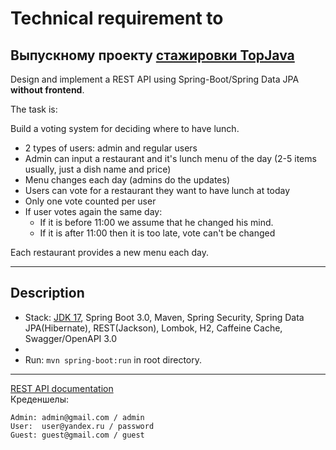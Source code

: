 Technical requirement to
===============================
## Выпускному проекту [стажировки TopJava](https://javaops.ru/view/topjava)

Design and implement a REST API using Spring-Boot/Spring Data JPA **without frontend**.

The task is:

Build a voting system for deciding where to have lunch.

* 2 types of users: admin and regular users
* Admin can input a restaurant and it's lunch menu of the day (2-5 items usually, just a dish name and price)
* Menu changes each day (admins do the updates)
* Users can vote for a restaurant they want to have lunch at today
* Only one vote counted per user
* If user votes again the same day:
    - If it is before 11:00 we assume that he changed his mind.
    - If it is after 11:00 then it is too late, vote can't be changed

Each restaurant provides a new menu each day.

-------------------------------------------------------------
Description 
-------------------------------------------------------------

- Stack: [JDK 17](http://jdk.java.net/17/), Spring Boot 3.0, Maven, Spring Security, Spring Data JPA(Hibernate), REST(Jackson), Lombok, H2, Caffeine Cache, Swagger/OpenAPI 3.0
- 
- Run: `mvn spring-boot:run` in root directory.

-----------------------------------------------------
[REST API documentation](http://localhost:8080/)  
Креденшелы:

```
Admin: admin@gmail.com / admin
User:  user@yandex.ru / password
Guest: guest@gmail.com / guest
```